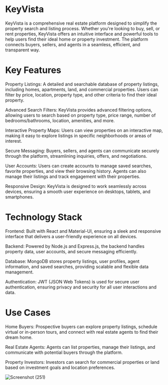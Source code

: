 # KeyVista
KeyVista is a comprehensive real estate platform designed to simplify the property search and listing process. Whether you're looking to buy, sell, or rent properties, KeyVista offers an intuitive interface and powerful tools to help users find their ideal home or property investment. The platform connects buyers, sellers, and agents in a seamless, efficient, and transparent way.

# Key Features
Property Listings: A detailed and searchable database of property listings, including homes, apartments, land, and commercial properties. Users can filter by price, location, property type, and other criteria to find their ideal property.

Advanced Search Filters: KeyVista provides advanced filtering options, allowing users to search based on property type, price range, number of bedrooms/bathrooms, location, amenities, and more.

Interactive Property Maps: Users can view properties on an interactive map, making it easy to explore listings in specific neighborhoods or areas of interest.

Secure Messaging: Buyers, sellers, and agents can communicate securely through the platform, streamlining inquiries, offers, and negotiations.

User Accounts: Users can create accounts to manage saved searches, favorite properties, and view their browsing history. Agents can also manage their listings and track engagement with their properties.

Responsive Design: KeyVista is designed to work seamlessly across devices, ensuring a smooth user experience on desktops, tablets, and smartphones.

 # Technology Stack
Frontend: Built with React and Material-UI, ensuring a sleek and responsive interface that delivers a user-friendly experience on all devices.

Backend: Powered by Node.js and Express.js, the backend handles property data, user accounts, and secure messaging efficiently.

Database: MongoDB stores property listings, user profiles, agent information, and saved searches, providing scalable and flexible data management.

Authentication: JWT (JSON Web Tokens) is used for secure user authentication, ensuring privacy and security for all user interactions and data.

 # Use Cases
Home Buyers: Prospective buyers can explore property listings, schedule virtual or in-person tours, and connect with real estate agents to find their dream home.

Real Estate Agents: Agents can list properties, manage their listings, and communicate with potential buyers through the platform.

Property Investors: Investors can search for commercial properties or land based on investment goals and location preferences.

![Screenshot (251)](https://github.com/user-attachments/assets/e850fdea-d5ef-47f9-b30c-cf941e71c095)



